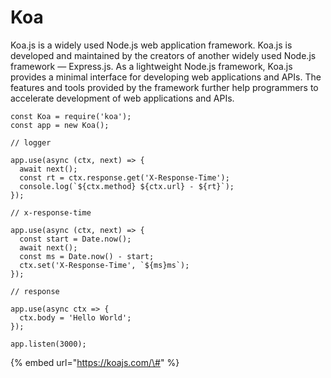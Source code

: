 # Koa

Koa.js is a widely used Node.js web application framework. Koa.js is developed and maintained by the creators of another widely used Node.js framework — Express.js. As a lightweight Node.js framework, Koa.js provides a minimal interface for developing web applications and APIs. The features and tools provided by the framework further help programmers to accelerate development of web applications and APIs.

```text
const Koa = require('koa');
const app = new Koa();

// logger

app.use(async (ctx, next) => {
  await next();
  const rt = ctx.response.get('X-Response-Time');
  console.log(`${ctx.method} ${ctx.url} - ${rt}`);
});

// x-response-time

app.use(async (ctx, next) => {
  const start = Date.now();
  await next();
  const ms = Date.now() - start;
  ctx.set('X-Response-Time', `${ms}ms`);
});

// response

app.use(async ctx => {
  ctx.body = 'Hello World';
});

app.listen(3000);
```

{% embed url="https://koajs.com/\#" %}

